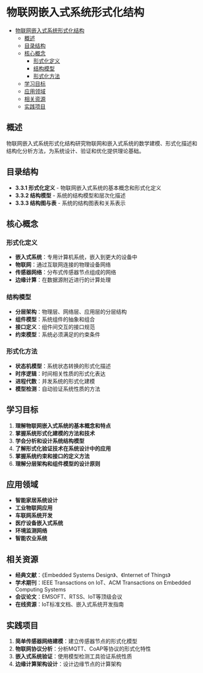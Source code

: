# 物联网嵌入式系统形式化结构


<!-- TOC START -->

- [物联网嵌入式系统形式化结构](#物联网嵌入式系统形式化结构)
  - [概述](#概述)
  - [目录结构](#目录结构)
  - [核心概念](#核心概念)
    - [形式化定义](#形式化定义)
    - [结构模型](#结构模型)
    - [形式化方法](#形式化方法)
  - [学习目标](#学习目标)
  - [应用领域](#应用领域)
  - [相关资源](#相关资源)
  - [实践项目](#实践项目)

<!-- TOC END -->

## 概述

物联网嵌入式系统形式化结构研究物联网和嵌入式系统的数学建模、形式化描述和结构化分析方法，为系统设计、验证和优化提供理论基础。

## 目录结构

- **3.3.1 形式化定义** - 物联网嵌入式系统的基本概念和形式化定义
- **3.3.2 结构模型** - 系统的结构模型和层次化描述
- **3.3.3 结构图与表** - 系统的结构图表和关系表示

## 核心概念

### 形式化定义

- **嵌入式系统**：专用计算机系统，嵌入到更大的设备中
- **物联网**：通过互联网连接的物理设备网络
- **传感器网络**：分布式传感器节点组成的网络
- **边缘计算**：在数据源附近进行的计算处理

### 结构模型

- **分层架构**：物理层、网络层、应用层的分层结构
- **组件模型**：系统组件的抽象和组合
- **接口定义**：组件间交互的接口规范
- **约束模型**：系统必须满足的约束条件

### 形式化方法

- **状态机模型**：系统状态转换的形式化描述
- **时序逻辑**：时间相关性质的形式化表达
- **进程代数**：并发系统的形式化建模
- **模型检测**：自动验证系统性质的方法

## 学习目标

1. **理解物联网嵌入式系统的基本概念和特点**
2. **掌握系统形式化建模的方法和技术**
3. **学会分析和设计系统结构模型**
4. **了解形式化验证技术在系统设计中的应用**
5. **掌握系统约束和接口的定义方法**
6. **理解分层架构和组件模型的设计原则**

## 应用领域

- **智能家居系统设计**
- **工业物联网应用**
- **车联网系统开发**
- **医疗设备嵌入式系统**
- **环境监测网络**
- **智能农业系统**

## 相关资源

- **经典文献**：《Embedded Systems Design》、《Internet of Things》
- **学术期刊**：IEEE Transactions on IoT、ACM Transactions on Embedded Computing Systems
- **会议论文**：EMSOFT、RTSS、IoT等顶级会议
- **在线资源**：IoT标准文档、嵌入式系统开发指南

## 实践项目

1. **简单传感器网络建模**：建立传感器节点的形式化模型
2. **物联网协议分析**：分析MQTT、CoAP等协议的形式化特性
3. **嵌入式系统验证**：使用模型检测工具验证系统性质
4. **边缘计算架构设计**：设计边缘节点的计算架构
